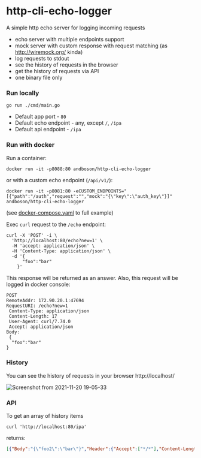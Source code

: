 # http-cli-echo-logger

A simple http echo server for logging incoming requests

* echo server with multiple endpoints support
* mock server with custom response with request matching (as http://wiremock.org/ kinda)
* log requests to stdout
* see the history of requests in the browser 
* get the history of requests via API
* one binary file only

### Run locally

```shell
go run ./cmd/main.go
```

* Default app port - `80`
* Default echo endpoint - any, except `/`, `/ipa`
* Default api endpoint - `/ipa`

### Run with docker

Run a container:

```shell
docker run -it -p8088:80 andboson/http-cli-echo-logger 
```

or with a custom echo endpoint (`/api/v1/`):

```shell
docker run -it -p8081:80 -eCUSTOM_ENDPOINTS="[{"path":"/auth","request":"","mock":"{\"key\":\"auth_key\"}]" andboson/http-cli-echo-logger 
```

(see [docker-compose.yaml](docker-compose.yaml) to full example)

Exec `curl` request to the `/echo` endpoint:

```shell
curl -X 'POST' -i \
  'http://localhost:80/echo?new=1' \       
  -H 'accept: application/json' \  
  -H 'Content-Type: application/json' \
  -d '{
      "foo":"bar"   
    }'
```

This response will be returned as an answer.
Also, this request will be logged in docker console:

```shell
POST
RemoteAddr: 172.90.20.1:47694
RequestURI: /echo?new=1
 Content-Type: application/json
 Content-Length: 17
 User-Agent: curl/7.74.0
 Accept: application/json
Body:
 {
  "foo":"bar"
}
```

### History

You can see the history of requests in your browser http://localhost/

![Screenshot from 2021-11-20 19-05-33](https://user-images.githubusercontent.com/2089327/142736723-9031ae8a-45a2-4f21-9b04-57e48955bfd4.png)

### API

To get an array of history items

```shell
curl 'http://localhost:80/ipa' 
```

returns:
```json
[{"Body":"{\"foo2\":\"bar\"}","Header":{"Accept":["*/*"],"Content-Length":["14"],"Content-Type":["application/x-www-form-urlencoded"],"User-Agent":["curl/7.74.0"]},"Method":"POST","RemoteAddr":"172.90.20.1:58468","RequestURI":"/graphQl","URL":{"Scheme":"","Opaque":"","User":null,"Host":"","Path":"/graphQl","RawPath":"","ForceQuery":false,"RawQuery":"","Fragment":"","RawFragment":""}}]
```

